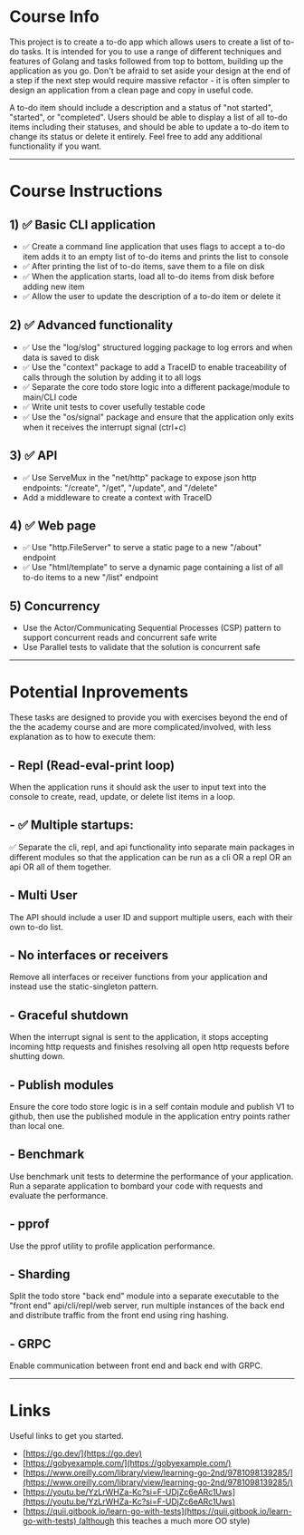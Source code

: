 # Course Info

This project is to create a to-do app which allows users to create a list of to-do tasks. It is intended for you to use a range of different techniques and features of Golang and tasks followed from top to bottom, building up the application as you go. Don't be afraid to set aside your design at the end of a step if the next step would require massive refactor - it is often simpler to design an application from a clean page and copy in useful code.

A to-do item should include a description and a status of "not started", "started", or "completed". Users should be able to display a list of all to-do items including their statuses, and should be able to update a to-do item to change its status or delete it entirely. Feel free to add any additional functionality if you want.

---

# Course Instructions

## 1) ✅ Basic CLI application
- ✅ Create a command line application that uses flags to accept a to-do item adds it to an empty list of to-do items and prints the list to console
- ✅ After printing the list of to-do items, save them to a file on disk
- ✅ When the application starts, load all to-do items from disk before adding new item
- ✅ Allow the user to update the description of a to-do item or delete it

## 2) ✅ Advanced functionality
- ✅ Use the "log/slog" structured logging package to log errors and when data is saved to disk
- ✅ Use the "context" package to add a TraceID to enable traceability of calls through the solution by adding it to all logs
- ✅ Separate the core todo store logic into a different package/module to main/CLI code
- ✅ Write unit tests to cover usefully testable code
- ✅ Use the "os/signal" package and ensure that the application only exits when it receives the interrupt signal (ctrl+c)

## 3) ✅ API
- ✅ Use ServeMux in the "net/http" package to expose json http endpoints: "/create", "/get", "/update", and "/delete"
- Add a middleware to create a context with TraceID

## 4) ✅ Web page
- ✅ Use "http.FileServer" to serve a static page to a new "/about" endpoint
- ✅ Use "html/template" to serve a dynamic page containing a list of all to-do items to a new "/list" endpoint

## 5) Concurrency
- Use the Actor/Communicating Sequential Processes (CSP) pattern to support concurrent reads and concurrent safe write
- Use Parallel tests to validate that the solution is concurrent safe

---

# Potential Inprovements

These tasks are designed to provide you with exercises beyond the end of the the academy course and are more complicated/involved, with less explanation as to how to execute them:

## - Repl (Read-eval-print loop)
When the application runs it should ask the user to input text into the console to create, read, update, or delete list items in a loop.

## - ✅ Multiple startups:
✅ Separate the cli, repl, and api functionality into separate main packages in different modules so that the application can be run as a cli OR a repl OR an api OR all of them together.

## - Multi User
The API should include a user ID and support multiple users, each with their own to-do list.

## - No interfaces or receivers
Remove all interfaces or receiver functions from your application and instead use the static-singleton pattern.

## - Graceful shutdown
When the interrupt signal is sent to the application, it stops accepting incoming http requests and finishes resolving all open http requests before shutting down.

## - Publish modules
Ensure the core todo store logic is in a self contain module and publish V1 to github, then use the published module in the application entry points rather than local one.

## - Benchmark
Use benchmark unit tests to determine the performance of your application. Run a separate application to bombard your code with requests and evaluate the performance.

## - pprof
Use the pprof utility to profile application performance.

## - Sharding
Split the todo store "back end" module into a separate executable to the "front end" api/cli/repl/web server, run multiple instances of the back end and distribute traffic from the front end using ring hashing.

## - GRPC
Enable communication between front end and back end with GRPC.

---

# Links

Useful links to get you started.  
- [https://go.dev/](https://go.dev)
- [https://gobyexample.com/](https://gobyexample.com/)
- [https://www.oreilly.com/library/view/learning-go-2nd/9781098139285/](https://www.oreilly.com/library/view/learning-go-2nd/9781098139285/)
- [https://youtu.be/YzLrWHZa-Kc?si=F-UDjZc6eARc1Uws](https://youtu.be/YzLrWHZa-Kc?si=F-UDjZc6eARc1Uws)
- [https://quii.gitbook.io/learn-go-with-tests](https://quii.gitbook.io/learn-go-with-tests) (although this teaches a much more OO style)
